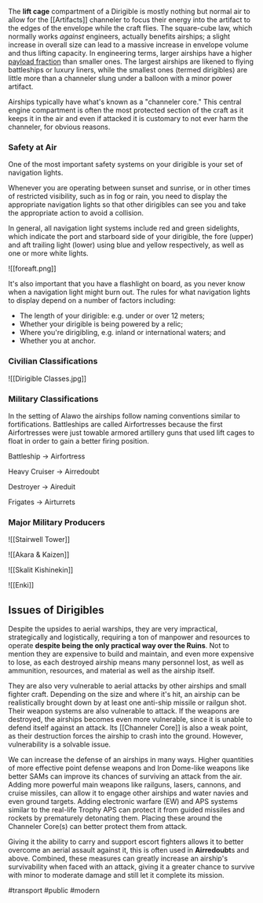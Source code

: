 The **lift cage** compartment of a Dirigible is mostly nothing but normal air to allow for the [[Artifacts]] channeler to focus their energy into the artifact to the edges of the envelope while the craft flies. The square-cube law, which normally works _against_ engineers, actually benefits airships; a slight increase in overall size can lead to a massive increase in envelope volume and thus lifting capacity. In engineering terms, larger airships have a higher [payload fraction](https://en.wikipedia.org/wiki/Payload_fraction) than smaller ones. The largest airships are likened to flying battleships or luxury liners, while the smallest ones (termed dirigibles) are little more than a channeler slung under a balloon with a minor power artifact.

Airships typically have what's known as a "channeler core."
This central engine compartment is often the most protected section of the craft as it keeps it in the air and even if attacked it is customary to not ever harm the channeler, for obvious reasons.

### **Safety at Air**
One of the most important safety systems on your dirigible is your set of navigation lights.

Whenever you are operating between sunset and sunrise, or in other times of restricted visibility, such as in fog or rain, you need to display the appropriate navigation lights so that other dirigibles can see you and take the appropriate action to avoid a collision.

In general, all navigation light systems include red and green sidelights, which indicate the port and starboard side of your dirigible, the fore (upper) and aft trailing light (lower) using blue and yellow respectively, as well as one or more white lights.

![[foreaft.png]]

It's also important that you have a flashlight on board, as you never know when a navigation light might burn out. The rules for what navigation lights to display depend on a number of factors including:

-   The length of your dirigible: e.g. under or over 12 meters;
-   Whether your dirigible is being powered by a relic;
-   Where you're dirigibling, e.g. inland or international waters; and
-   Whether you at anchor.

### **Civilian Classifications**
![[Dirigible Classes.jpg]]

### **Military Classifications**
In the setting of Alawo the airships follow naming conventions similar to fortifications. Battleships are called Airfortresses because the first Airfortresses were just towable armored artillery guns that used lift cages to float in order to gain a better firing position.

Battleship -> Airfortress

Heavy Cruiser -> Airredoubt

Destroyer -> Aireduit

Frigates -> Airturrets

### Major Military Producers
![[Stairwell Tower]]

![[Akara & Kaizen]]

![[Skalit Kishinekin]]

![[Enki]]

## Issues of Dirigibles

Despite the upsides to aerial warships, they are very impractical, strategically and logistically, requiring a ton of manpower and resources to operate **despite being the only practical way over the Ruins**. Not to mention they are expensive to build and maintain, and even more expensive to lose, as each destroyed airship means many personnel lost, as well as ammunition, resources, and material as well as the airship itself.

They are also very vulnerable to aerial attacks by other airships and small fighter craft. Depending on the size and where it's hit, an airship can be realistically brought down by at least one anti-ship missile or railgun shot. Their weapon systems are also vulnerable to attack. If the weapons are destroyed, the airships becomes even more vulnerable, since it is unable to defend itself against an attack. Its [[Channeler Core]] is also a weak point, as their destruction forces the airship to crash into the ground. However, vulnerability is a solvable issue.

We can increase the defense of an airships in many ways. Higher quantities of more effective point defense weapons and Iron Dome-like weapons like better SAMs can improve its chances of surviving an attack from the air. Adding more powerful main weapons like railguns, lasers, cannons, and cruise missiles, can allow it to engage other airships and water navies and even ground targets. Adding electronic warfare (EW) and APS systems similar to the real-life Trophy APS can protect it from guided missiles and rockets by prematurely detonating them. Placing these around the Channeler Core(s) can better protect them from attack.

Giving it the ability to carry and support escort fighters allows it to better overcome an aerial assault against it, this is often used in **Airredoubt**s and above. Combined, these measures can greatly increase an airship's survivability when faced with an attack, giving it a greater chance to survive with minor to moderate damage and still let it complete its mission.

#transport #public #modern